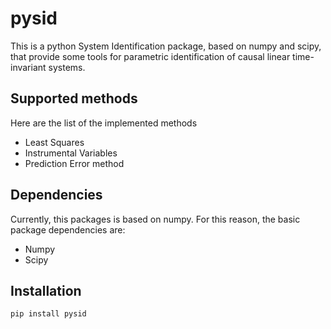 # pysid

This is a python System Identification package, based on numpy and scipy, that
provide some tools for parametric identification of causal linear time-invariant systems.

## Supported methods

Here are the list of the implemented methods
- Least Squares
- Instrumental Variables
- Prediction Error method

## Dependencies

Currently, this packages is based on numpy. For this reason, the basic package dependencies are:

- Numpy
- Scipy

## Installation

```pip install pysid```
